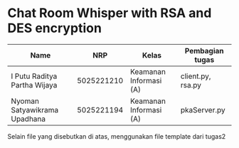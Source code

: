 # Chat Room Whisper with RSA and DES encryption


| Name           | NRP        | Kelas     | Pembagian tugas |
| ---            | ---        | --------- | --------------- |
| I Putu Raditya Partha Wijaya | 5025221210 | Keamanan Informasi (A) | client.py, rsa.py |
| Nyoman Satyawikrama Upadhana | 5025221194 | Keamanan Informasi (A) | pkaServer.py |

Selain file yang disebutkan di atas, menggunakan file template dari tugas2

